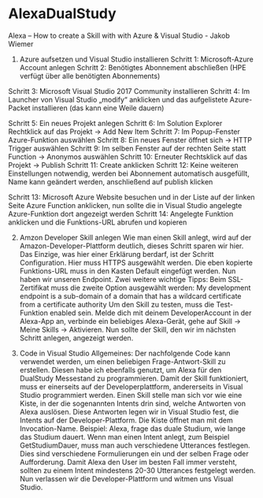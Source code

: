 # AlexaDualStudy

Alexa – How to create a Skill with with Azure & Visual Studio - Jakob Wiemer 
 
1. Azure aufsetzen und Visual Studio installieren Schritt 1: Microsoft-Azure Account anlegen  Schritt 2: Benötigtes Abonnement abschließen (HPE verfügt über alle benötigten Abonnements) 
 
Schritt 3: Microsoft Visual Studio 2017 Community installieren Schritt 4: Im Launcher von Visual Studio „modify“ anklicken und das aufgelistete Azure-Packet installieren (das kann eine Weile dauern) 
 
Schritt 5: Ein neues Projekt anlegen Schritt 6: Im Solution Explorer Rechtklick auf das Projekt -> Add New Item Schritt 7: Im Popup-Fenster Azure-Funktion auswählen Schritt 8: Ein neues Fenster öffnet sich -> HTTP Trigger auswählen Schritt 9: Im selben Fenster auf der rechten Seite statt Function -> Anonymos auswählen Schritt 10: Erneuter Rechtsklick auf das Projekt -> Publish Schritt 11: Create anklicken Schritt 12: Keine weiteren Einstellungen notwendig, werden bei Abonnement automatisch ausgefüllt, Name kann geändert werden, anschließend auf publish klicken 
 
Schritt 13: Microsoft Azure Website besuchen und in der Liste auf der linken Seite Azure Function anklicken, nun sollte die in Visual Studio angelegte Azure-Funktion dort angezeigt werden Schritt 14: Angelegte Funktion anklicken und die Funktions-URL abrufen und kopieren 
 
2. Amzon Developer Skill anlegen Wie man einen Skill anlegt, wird auf der Amazon-Developer-Plattform deutlich, dieses Schritt sparen wir hier. Das Einzige, was hier einer Erklärung berdarf, ist der Schritt Configuration. Hier muss HTTPS ausgewählt werden. Die eben kopierte Funktions-URL muss in den Kasten Default eingefügt werden. Nun haben wir unseren Endpoint. Zwei weitere wichtige Tipps: Beim SSL-Zertifikat muss die zweite Option ausgewählt werden: 
My development endpoint is a sub-domain of a domain that has a wildcard certificate from a certificate authority Um den Skill zu testen, muss die Test-Funktion enabled sein. Melde dich mit deinem DeveloperAccount in der Alexa-App an, verbinde ein beliebiges Alexa-Gerät, gehe auf Skill -> Meine Skills -> Aktivieren. Nun sollte der Skill, den wir im nächsten Schritt anlegen, angezeigt werden. 
 
3. Code in Visual Studio Allgemeines: Der nachfolgende Code kann verwendet werden, um einen beliebigen Frage-Antwort-Skill zu erstellen. Diesen habe ich ebenfalls genutzt, um Alexa für den DualStudy Messestand zu programmieren. Damit der Skill funktioniert, muss er einerseits auf der Developerplattform, andererseits in Visual Studio programmiert werden. Einen Skill stelle man sich vor wie eine Kiste, in der die sogenannten Intents drin sind, welche Antworten von Alexa auslösen. Diese Antworten legen wir in Visual Studio fest, die Intents auf der Developer-Plattform. Die Kiste öffnet man mit dem Invocation-Name. Beispiel: Alexa, frage das duale Studium, wie lange das Studium dauert. Wenn man einen Intent anlegt, zum Beispiel GetStudiumDauer, muss man auch verschiedene Utterances festlegen. Dies sind verschiedene Formulierungen ein und der selben Frage oder Aufforderung. Damit Alexa den User im besten Fall immer versteht, sollten zu einem Intent mindestens 20-30 Utterances festgelegt werden. Nun verlassen wir die Developer-Plattform und witmen uns Visual Studio. 
